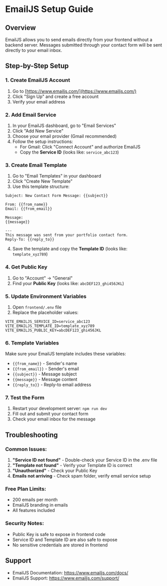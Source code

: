 # EmailJS Setup Guide

## Overview
EmailJS allows you to send emails directly from your frontend without a backend server. Messages submitted through your contact form will be sent directly to your email inbox.

## Step-by-Step Setup

### 1. Create EmailJS Account
1. Go to [https://www.emailjs.com/](https://www.emailjs.com/)
2. Click "Sign Up" and create a free account
3. Verify your email address

### 2. Add Email Service
1. In your EmailJS dashboard, go to "Email Services"
2. Click "Add New Service"
3. Choose your email provider (Gmail recommended)
4. Follow the setup instructions:
   - For Gmail: Click "Connect Account" and authorize EmailJS
   - Copy the **Service ID** (looks like: `service_abc123`)

### 3. Create Email Template
1. Go to "Email Templates" in your dashboard
2. Click "Create New Template"
3. Use this template structure:

```
Subject: New Contact Form Message: {{subject}}

From: {{from_name}}
Email: {{from_email}}

Message:
{{message}}

---
This message was sent from your portfolio contact form.
Reply-To: {{reply_to}}
```

4. Save the template and copy the **Template ID** (looks like: `template_xyz789`)

### 4. Get Public Key
1. Go to "Account" → "General"
2. Find your **Public Key** (looks like: `abcDEF123_ghi456JKL`)

### 5. Update Environment Variables
1. Open `frontend/.env` file
2. Replace the placeholder values:

```env
VITE_EMAILJS_SERVICE_ID=service_abc123
VITE_EMAILJS_TEMPLATE_ID=template_xyz789
VITE_EMAILJS_PUBLIC_KEY=abcDEF123_ghi456JKL
```

### 6. Template Variables
Make sure your EmailJS template includes these variables:
- `{{from_name}}` - Sender's name
- `{{from_email}}` - Sender's email
- `{{subject}}` - Message subject
- `{{message}}` - Message content
- `{{reply_to}}` - Reply-to email address

### 7. Test the Form
1. Restart your development server: `npm run dev`
2. Fill out and submit your contact form
3. Check your email inbox for the message

## Troubleshooting

### Common Issues:
1. **"Service ID not found"** - Double-check your Service ID in the .env file
2. **"Template not found"** - Verify your Template ID is correct
3. **"Unauthorized"** - Check your Public Key
4. **Emails not arriving** - Check spam folder, verify email service setup

### Free Plan Limits:
- 200 emails per month
- EmailJS branding in emails
- All features included

### Security Notes:
- Public Key is safe to expose in frontend code
- Service ID and Template ID are also safe to expose
- No sensitive credentials are stored in frontend

## Support
- EmailJS Documentation: https://www.emailjs.com/docs/
- EmailJS Support: https://www.emailjs.com/support/
